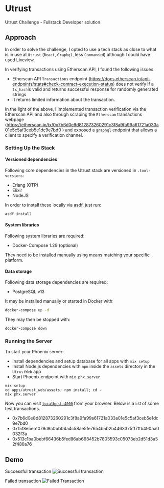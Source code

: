 # Utrust

 Utrust Challenge - Fullstack Developer solution

## Approach

In order to solve the challenge, I opted to use a tech stack as close to what is in use at `Utrust` (`React`, `Graphql`, less `Commanded`) although I could have used Liveview.

In verifying transactions using Etherscan API, I found the following issues
-  Etherscan API `Transactions` endpoint (https://docs.etherscan.io/api-endpoints/stats#check-contract-execution-status) does not verify if a `tx_hash`is valid and returns successful response for randomly generated strings
- It returns limited information about the transaction.

In the light of the above, I implemented transaction verification via the Etherscan API and also through scraping the `Etherscan` transactions webpage (https://etherscan.io/tx/0x7b6d0e8d812873260291c3f8a9fa99a61721a033a01e5c5af3ceb5e1dc9e7bd0 )  and exposed a  `graphql` endpoint that allows a client to specify a verification channel.

### Setting Up the Stack

#### Versioned dependencies

Following core dependencies in the Utrust stack are versioned in `.tool-versions`:

- Erlang (OTP)
- Elixir
- NodeJS

In order to install these locally via [asdf](https://asdf-vm.com), just run:

```sh
asdf install
```

#### System libraries

Following system libraries are required:

- Docker-Compose 1.29 (optional)

They need to be installed manually using means matching your specific platform.

#### Data storage

Following data storage dependencies are required:

- PostgreSQL v13

It may be installed manually or started in Docker with:

```sh
docker-compose up -d
```

They may then be stopped with:

```sh
docker-compose down
```

### Running the Server

To start your Phoenix server:

- Install dependencies and setup database for all apps with `mix setup`
- Install Node.js dependencies with `npm` inside the `assets` directory in the `UtrustWeb` app
- Start Phoenix endpoint with `mix phx.server`

```
mix setup
cd apps/utrust_web/assets; npm install; cd -
mix phx.server
```

Now you can visit [`localhost:4000`](http://localhost:4000) from your browser.
Below is a list of some test transactions.

- 0x7b6d0e8d812873260291c3f8a9fa99a61721a033a01e5c5af3ceb5e1dc9e7bd0
- 0x15f8e5ea1079d9a0bb04a4c58ae5fe7654b5b2b4463375ff7ffb490aa0032f3a
- 0x513c1ba0bebf66436b5fed86ab668452b7805593c05073eb2d51d3a52f480a76


## Demo
Successful transaction
![Successful transaction](https://github.com/badeyeye1/utrust/blob/main/utrust-successful-tx-hash.gif)

Failed transaction
![Failed Transaction](https://github.com/badeyeye1/utrust/blob/main/utrust-failed-tx-hash.gif)
